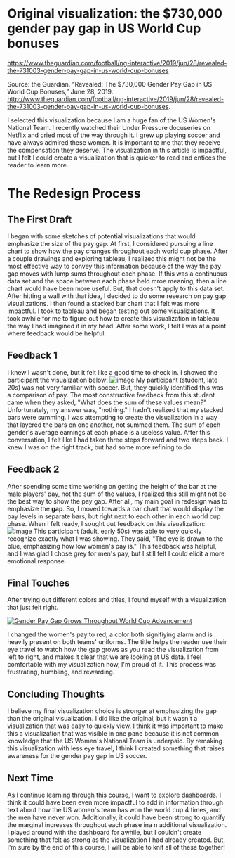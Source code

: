 # Original visualization: the $730,000 gender pay gap in US World Cup bonuses
https://www.theguardian.com/football/ng-interactive/2019/jun/28/revealed-the-731003-gender-pay-gap-in-us-world-cup-bonuses

Source: the Guardian. “Revealed: The $730,000 Gender Pay Gap in US World Cup Bonuses,” June 28, 2019. http://www.theguardian.com/football/ng-interactive/2019/jun/28/revealed-the-731003-gender-pay-gap-in-us-world-cup-bonuses.

I selected this visualization because I am a huge fan of the US Women's National Team. I recently watched their Under Pressure docuseries on Netflix and cried most of the way through it. I grew up playing soccer and have always admired these women. It is important to me that they receive the compensation they deserve. The visualization in this article is impactful, but I felt I could create a visualization that is quicker to read and entices the reader to learn more. 

# The Redesign Process
## The First Draft
I began with some sketches of potential visualizations that would emphasize the size of the pay gap. At first, I considered pursuing a line chart to show how the pay changes throughout each world cup phase. After a couple drawings and exploring tableau, I realized this might not be the most effective way to convey this information because of the way the pay gap moves with lump sums throughout each phase. If this was a continuous data set and the space between each phase held mroe meaning, then a line chart would have been more useful. But, that doesn't apply to this data set. After hitting a wall with that idea, I decided to do some research on pay gap visualizations. I then found a stacked bar chart that I felt was more impactful. I took to tableau and began testing out some visualizations. It took awhile for me to figure out how to create this visualization in tableau the way I had imagined it in my head. After some work, I felt I was at a point where feedback would be helpful.
## Feedback 1
 I knew I wasn't done, but it felt like a good time to check in. I showed the participant the visualization below: ![image](https://github.com/evianambarnes/portfolio/assets/156966766/80f02074-60af-489c-be3f-5e26d79068c8)
 My participant (student, late 20s) was not very familiar with soccer. But, they quickly identified this was a comparison of pay. The most constructive feedback from this student came when they asked, "What does the sum of these values mean?" Unfortunately, my answer was, "nothing." I hadn't realized that my stacked bars were summing. I was attempting to create the visualization in a way that layered the bars on one another, not summed them. The sum of each gender's average earnings at each phase is a useless value. After this conversation, I felt like I had taken three steps forward and two steps back. I knew I was on the right track, but had some more refining to do. 
## Feedback 2
After spending some time working on getting the height of the bar at the male players' pay, not the sum of the values, I realized this still might not be the best way to show the pay gap. After all, my main goal in redesign was to emphasize the **gap**. So, I moved towards a bar chart that would display the pay levels in separate bars, but right next to each other in each world cup phase. When I felt ready, I sought out feedback on this visualization: ![image](https://github.com/evianambarnes/portfolio/assets/156966766/6cf7deff-22d4-4b38-aed2-1784b227a8c8)
This participant (adult, early 50s) was able to very quickly recognize exactly what I was showing. They said, "The eye is drawn to the blue, emphasizing how low women's pay is." This feedback was helpful, and I was glad I chose grey for men's pay, but I still felt I could elicit a more emotional response.
## Final Touches
After trying out different colors and titles, I found myself with a visualization that just felt right. 
<div class='tableauPlaceholder' id='viz1707245525885' style='position: relative'><noscript><a href='#'><img alt='Gender Pay Gap Grows Throughout World Cup Advancement ' src='https:&#47;&#47;public.tableau.com&#47;static&#47;images&#47;HW&#47;HW34_17072455000270&#47;Sheet1&#47;1_rss.png' style='border: none' /></a></noscript><object class='tableauViz'  style='display:none;'><param name='host_url' value='https%3A%2F%2Fpublic.tableau.com%2F' /> <param name='embed_code_version' value='3' /> <param name='site_root' value='' /><param name='name' value='HW34_17072455000270&#47;Sheet1' /><param name='tabs' value='no' /><param name='toolbar' value='yes' /><param name='static_image' value='https:&#47;&#47;public.tableau.com&#47;static&#47;images&#47;HW&#47;HW34_17072455000270&#47;Sheet1&#47;1.png' /> <param name='animate_transition' value='yes' /><param name='display_static_image' value='yes' /><param name='display_spinner' value='yes' /><param name='display_overlay' value='yes' /><param name='display_count' value='yes' /><param name='language' value='en-US' /><param name='filter' value='publish=yes' /></object></div>                <script type='text/javascript'>                    
var divElement = document.getElementById('viz1707245525885');                    
var vizElement = divElement.getElementsByTagName('object')[0];                    vizElement.style.width='100%';vizElement.style.height=(divElement.offsetWidth*0.75)+'px';                    
var scriptElement = document.createElement('script');                    
scriptElement.src = 'https://public.tableau.com/javascripts/api/viz_v1.js';  
vizElement.parentNode.insertBefore(scriptElement, vizElement);                
</script>

I changed the women's pay to red, a color both signifiying alarm and is heavily present on both teams' uniforms. The title helps the reader use their eye travel to watch how the gap grows as you read the visualization from left to right, and makes it clear that we are looking at US data. I feel comfortable with my visualization now, I'm proud of it. This process was frustrating, humbling, and rewarding. 

## Concluding Thoughts
I believe my final visualization choice is stronger at emphasizing the gap than the original visualization. I did like the original, but it wasn't a visualization that was easy to quickly view. I think it was important to make this a visualization that was visible in one pane because it is not common knowledge that the US Women's National Team is underpaid. By remaking this visualization with less eye travel, I think I created something that raises awareness for the gender pay gap in US soccer. 

## Next Time
As I continue learning through this course, I want to explore dashboards. I think it could have been even more impactful to add in information through text about how the US women's team has won the world cup 4 times, and the men have never won. Additionally, it could have been strong to quantify the marginal increases throughout each phase ina n additional visualization. I played around with the dashboard for awhile, but I couldn't create something that felt as strong as the visualization I had already created. But, I'm sure by the end of this course, I will be able to knit all of these together!
